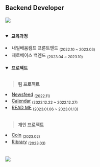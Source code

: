 <h1>
    <sup><sup>Backend Developer</sup> </sup>
</h1>

<p align="left">
    <a href="https://sjl1029.tistory.com/" target="_blank">
      <img src="https://img.shields.io/badge/Blog-000000?style=flat-square&logo=tistory" />
    </a>
</p>

<br/>

<details open>

<summary>&nbsp;<b>교육과정</b></summary>
<br />

<li> 내일배움캠프 프론트엔드 <sub>(2022.10 ~ 2023.03)</sub></li>
<li> 제로베이스 백엔드 <sub>(2023.04 ~ 2023.10)</sub></li>

</details>

<br/>

<details open>

<summary>&nbsp;<b>프로젝트</b></summary>
<br />

> <b>팀 프로젝트</b>

<li><a href="https://github.com/leesoonjae/Proj_newsfeed">Newsfeed</a> <sub>(2022.11)</sub></li>
<li><a href="https://github.com/leesoonjae/calendar-pj">Calendar</a> <sub>(2022.12.22 ~ 2022.12.27)</sub></li>
<li><a href="https://github.com/leesoonjae/bolam3">READ ME</a> <sub>(2023.01.06 ~ 2023.01.13)</sub></li>




<br />

> <b>개인 프로젝트</b>

<li><a href="https://github.com/leesoonjae/react-coin">Coin</a> <sub>(2023.02)</sub></li>
<li><a href="https://github.com/leesoonjae/Java-library">Ribrary</a> <sub>(2023.03)</sub></li>

</details>


<br />


<br />

<img src="https://github-readme-stats.vercel.app/api?username=leesoonjaes&show_icons=true&theme=dark" />
